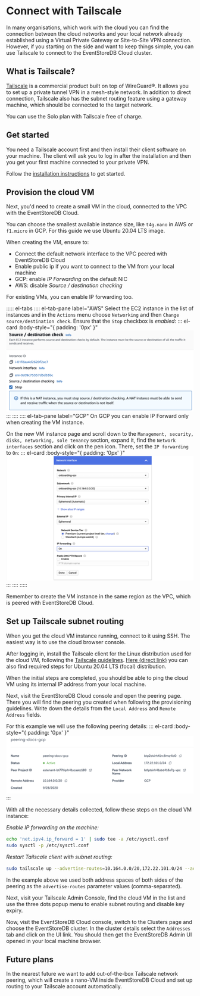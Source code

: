 # Connect with Tailscale

In many organisations, which work with the cloud you can find the connection between the cloud networks and your local network already established using a Virtual Private Gateway or Site-to-Site VPN connection. However, if you starting on the side and want to keep things simple, you can use Tailscale to connect to the EventStoreDB Cloud cluster.

## What is Tailscale?

[Tailscale](https://tailscale.com) is a commercial product built on top of WireGuard®. It allows you to set up a private tunnel VPN in a mesh-style network. In addition to direct connection, Tailscale also has the subnet routing feature using a gateway machine, which should be connected to the target network. 

You can use the Solo plan with Tailscale free of charge.

## Get started

You need a Tailscale account first and then install their client software on your machine. The client will ask you to log in after the installation and then you get your first machine connected to your private VPN.

Follow the [installation instructions](https://tailscale.com/kb/1017/install) to get started.

## Provision the cloud VM

Next, you'd need to create a small VM in the cloud, connected to the VPC with the EventStoreDB Cloud.

You can choose the smallest available instance size, like `t4g.nano` in AWS or `f1.micro` in GCP. For this guide we use Ubuntu 20.04 LTS image.

When creating the VM, ensure to:
- Connect the default network interface to the VPC peered with EventStoreDB Cloud
- Enable public ip if you want to connect to the VM from your local machine
- GCP: enable _IP Forwarding_ on the default NIC
- AWS: disable _Source / destination checking_

For existing VMs, you can enable IP forwarding too.

::::: el-tabs
:::: el-tab-pane label="AWS"
Select the EC2 instance in the list of instances and in the `Actions` menu choose `Networking` and then `Change source/destination check`. Ensure that the `Stop` checkbox is _enabled_:
::: el-card :body-style="{ padding: '0px' }" 
![AWS enable ip forward](./images/aws-ip-forward.png)
:::
::::
:::: el-tab-pane label="GCP"
On GCP you can enable IP Forward only when creating the VM instance.

On the new VM instance page and scroll down to the `Management, security, disks, networking, sole tenancy` section, expand it, find the `Network interfaces` section and click on the pen icon. There, set the `IP forwarding` to `On`:
::: el-card :body-style="{ padding: '0px' }" 
![GCP enable ip forward](./images/gcp-ip-forward.png)
:::
::::
:::::

Remember to create the VM instance in the same region as the VPC, which is peered with EventStoreDB Cloud.

## Set up Tailscale subnet routing

When you get the cloud VM instance running, connect to it using SSH. The easiest way is to use the cloud browser console.

After logging in, install the Tailscale client for the Linux distribution used for the cloud VM, following the [Tailscale guidelines](https://tailscale.com/kb/1017/install). [Here (direct link)](https://tailscale.com/kb/1039/install-ubuntu-2004) you can also find required steps for Ubuntu 20.04 LTS (focal) distribution.

When the initial steps are completed, you should be able to ping the cloud VM using its internal IP address from your local machine.

Next, visit the EventStoreDB Cloud console and open the peering page. There you will find the peering you created when following the provisioning guidelines. Write down the details from the `Local Address` and `Remote Address` fields.

For this example we will use the following peering details:
::: el-card :body-style="{ padding: '0px' }"
![Peering page example](./images/peering-example.png)
:::

With all the necessary details collected, follow these steps on the cloud VM instance:

_Enable IP forwarding on the machine:_
```bash
echo 'net.ipv4.ip_forward = 1' | sudo tee -a /etc/sysctl.conf
sudo sysctl -p /etc/sysctl.conf
```

_Restart Tailscale client with subnet routing:_
```bash
sudo tailscale up --advertise-routes=10.164.0.0/20,172.22.101.0/24 --accept-routes
```

In the example above we used both address spaces of both sides of the peering as the `advertise-routes` parameter values (comma-separated).

Next, visit your Tailscale Admin Console, find the cloud VM in the list and use the three dots popup menu to enable subnet routing and disable key expiry.

Now, visit the EventStoreDB Cloud console, switch to the Clusters page and choose the EventStoreDB cluster. In the cluster details select the `Addresses` tab and click on the UI link. You should then get the EventStoreDB Admin UI opened in your local machine browser.

## Future plans

In the nearest future we want to add out-of-the-box Tailscale network peering, which will create a nano-VM inside EventStoreDB Cloud and set up routing to your Tailscale account automatically.
